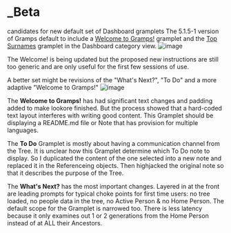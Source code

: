 # _Beta
 candidates for new default set of Dashboard gramplets
The 5.1.5-1 version of Gramps default to include a [Welcome to Gramps!](https://gramps-project.org/wiki/index.php/Gramps_5.1_Wiki_Manual_-_Gramplets#Welcome) gramplet and the [Top Surnames](https://gramps-project.org/wiki/index.php/Gramps_5.1_Wiki_Manual_-_Gramplets#Top_Surnames) gramplet in the Dashboard category view.
![image](https://user-images.githubusercontent.com/69127217/199575080-f32b024b-30d1-4327-a60b-8b9190660439.png)

The Welcome! is being updated but the proposed new instructions are still too generic and are only useful for the first few sessions of use.

A better set might be revisions of the "What's Next?", "To Do" and a more adaptive "Welcome to Gramps!"
![image](https://user-images.githubusercontent.com/69127217/199577268-d7f33faf-f564-4326-be9d-4bc3daa4da32.png)

The **Welcome to Gramps!** has had significant text changes and padding added to make lookore finished. But the process showed that a hard-coded text layout interferes with writing good content.  This Gramplet should be displaying a README.md file or Note that has provision for multiple languages.

The **To Do** Gramplet is mostly about having a communication channel from the Tree. It is unclear how this Gramplet determine which To Do note to display. So I duplicated the content of the one selected into a new note and replaced it in the Referenceing objects. Then highjacked the original note so that it describes the purpose of the Tree.

The **What's Next?** has the most important changes. Layered in at the front are leading prompts for typical choke points for first time users: no tree loaded, no people data in the tree, no Active Person & no Home Person. The default scope for the Gramplet is narrowed too. There is less latency because it only examines out 1 or 2 generations from the Home Person instead of at ALL their Ancestors.
